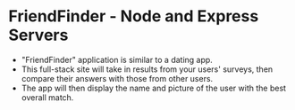 # FriendFinder - Node and Express Servers

- "FriendFinder" application is similar to a dating app. 
- This full-stack site will take in results from your users' surveys, then compare their answers with those from other users. 
- The app will then display the name and picture of the user with the best overall match.

